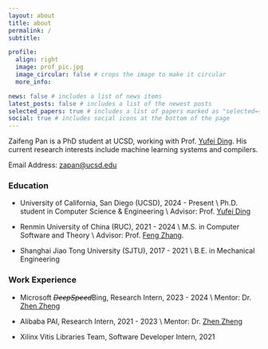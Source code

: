 ```yaml
---
layout: about
title: about
permalink: /
subtitle:

profile:
  align: right
  image: prof_pic.jpg
  image_circular: false # crops the image to make it circular
  more_info:

news: false # includes a list of news items
latest_posts: false # includes a list of the newest posts
selected_papers: true # includes a list of papers marked as "selected={true}"
social: true # includes social icons at the bottom of the page
---
```


Zaifeng Pan is a PhD student at UCSD, working with Prof. [Yufei Ding](https://picassolab.squarespace.com/yufei). His current research interests include machine learning systems and compilers.

Email Address: [zapan@ucsd.edu](mailto:zapan@ucsd.edu)

### Education

- University of California, San Diego (UCSD), 2024 - Present \\
  Ph.D. student in Computer Science & Engineering \\
  Advisor: Prof. [Yufei Ding](https://picassolab.squarespace.com/yufei)

- Renmin University of China (RUC), 2021 - 2024 \\
  M.S. in Computer Software and Theory \\
  Advisor: Prof. [Feng Zhang](https://fengzhangcs.github.io).

- Shanghai Jiao Tong University (SJTU), 2017 - 2021 \\
  B.E. in Mechanical Engineering

### Work Experience

- Microsoft ~~_DeepSpeed_~~Bing, Research Intern, 2023 - 2024 \\
  Mentor: Dr. [Zhen Zheng](https://jamesthez.github.io/)

- Alibaba PAI, Research Intern, 2021 - 2023 \\
  Mentor: Dr. [Zhen Zheng](https://jamesthez.github.io/)

- Xilinx Vitis Libraries Team, Software Developer Intern, 2021
